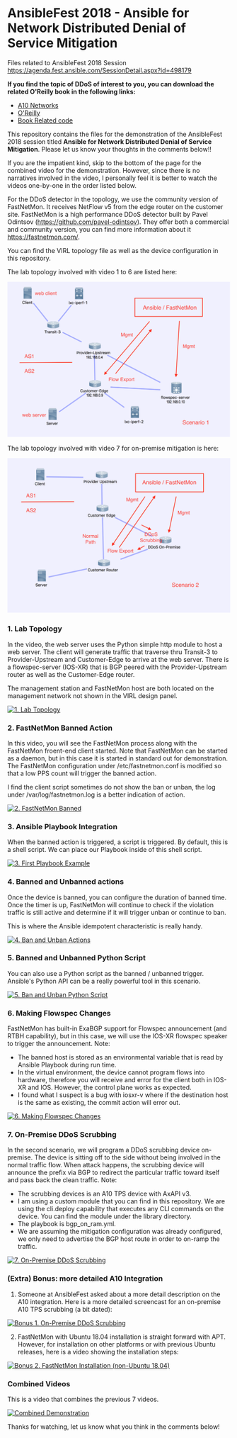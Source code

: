 # AnsibleFest 2018 - Ansible for Network Distributed Denial of Service Mitigation
Files related to AnsibleFest 2018 Session https://agenda.fest.ansible.com/SessionDetail.aspx?id=498179

**If you find the topic of DDoS of interest to you, you can download the related O'Reilly book in the following links:**
- [A10 Networks](https://www.a10networks.com/resources/ebooks/distributed-denial-service-ddos)
- [O'Reilly](https://www.oreilly.com/security/free/distributed-denial-of-service.csp)
- [Book Related code](https://github.com/oreillymedia/distributed_denial_of_service_ddos)

This repository contains the files for the demonstration of the AnsibleFest 2018 session titled **Ansible for Network Distributed Denial of Service Mitigation**. Please let us know your thoughts in the comments below!!

If you are the impatient kind, skip to the bottom of the page for the combined video for the demonstration. However, since there is no narratives involved in the video, I personally feel it is better to watch the videos one-by-one in the order listed below. 

For the DDoS detector in the topology, we use the community version of FastNetMon. It receives NetFlow v5 from the edge router on the customer site. FastNetMon is a high performance DDoS detector built by Pavel Odintsov (https://github.com/pavel-odintsov). They offer both a commercial and community version, you can find more information about it https://fastnetmon.com/. 

You can find the VIRL topology file as well as the device configuration in this repository. 

The lab topology involved with video 1 to 6 are listed here: 

![alt text](https://github.com/a10networks/ansiblefest2018/blob/master/Topology_Scenario_1.png "Topology 1")

The lab topology involved with video 7 for on-premise mitigation is here: 

![alt text](https://github.com/a10networks/ansiblefest2018/blob/master/Topology_Scenario_2.png "Topology 1")

### 1. Lab Topology

In the video, the web server uses the Python simple http module to host a web server. The client will generate traffic that traverse thru Transit-3 to Provider-Upstream and Customer-Edge to arrive at the web server. There is a flowspec-server (IOS-XR) that is BGP peered with the Provider-Upstream router as well as the Customer-Edge router. 

The management station and FastNetMon host are both located on the management network not shown in the VIRL design panel. 

[![1. Lab Topology](https://img.youtube.com/vi/3dcADc2G4lA/0.jpg)](https://www.youtube.com/watch?v=3dcADc2G4lA&index=9&t=0s&list=PLAaTeRWIM_wsuW1jO0BE9gbZvvgqDZTIK)

### 2. FastNetMon Banned Action

In this video, you will see the FastNetMon process along with the FastNetMon froent-end client started. Note that FastNetMon can be started as a daemon, but in this case it is started in standard out for demonstration. The FastNetMon configuration under /etc/fastnetmon.conf is modified so that a low PPS count will trigger the banned action. 

I find the client script sometimes do not show the ban or unban, the log under /var/log/fastnetmon.log is a better indication of action. 

[![2. FastNetMon Banned](https://img.youtube.com/vi/gc-q1qqJOtw/0.jpg)](https://www.youtube.com/watch?v=gc-q1qqJOtw&index=8&t=0s&list=PLAaTeRWIM_wsuW1jO0BE9gbZvvgqDZTIK)

### 3. Ansible Playbook Integration

When the banned action is triggered, a script is triggered. By default, this is a shell script. We can place our Playbook inside of this shell script. 

[![3. First Playbook Example](https://img.youtube.com/vi/o-4LIdZchDA/0.jpg)](https://www.youtube.com/watch?v=o-4LIdZchDA&index=7&t=0s&list=PLAaTeRWIM_wsuW1jO0BE9gbZvvgqDZTIK)

### 4. Banned and Unbanned actions

Once the device is banned, you can configure the duration of banned time. Once the timer is up, FastNetMon will continue to check if the violation traffic is still active and determine if it will trigger unban or continue to ban. 

This is where the Ansible idempotent characteristic is really handy. 

[![4. Ban and Unban Actions](https://img.youtube.com/vi/nHwlOupS-gc/0.jpg)](https://www.youtube.com/watch?v=nHwlOupS-gc&index=6&t=0s&list=PLAaTeRWIM_wsuW1jO0BE9gbZvvgqDZTIK)

### 5. Banned and Unbanned Python Script

You can also use a Python script as the banned / unbanned trigger. Ansible's Python API can be a really powerful tool in this scenario. 

[![5. Ban and Unban Python Script](https://img.youtube.com/vi/upiS8cbs2T0/0.jpg)](https://www.youtube.com/watch?v=upiS8cbs2T0&index=5&t=0s&list=PLAaTeRWIM_wsuW1jO0BE9gbZvvgqDZTIK)

### 6. Making Flowspec Changes

FastNetMon has built-in ExaBGP support for Flowspec announcement (and RTBH capability), but in this case, we will use the IOS-XR flowspec speaker to trigger the announcement. Note: 

- The banned host is stored as an environmental variable that is read by Ansible Playbook during run time. 
- In the virtual environment, the device cannot program flows into hardware, therefore you will receive and error for the client both in IOS-XR and IOS. However, the control plane works as expected. 
- I found what I suspect is a bug with iosxr-v where if the destination host is the same as existing, the commit action will error out. 

[![6. Making Flowspec Changes](https://img.youtube.com/vi/U2gFGwh718I/0.jpg)](https://www.youtube.com/watch?v=U2gFGwh718I&index=4&t=0s&list=PLAaTeRWIM_wsuW1jO0BE9gbZvvgqDZTIK)

### 7. On-Premise DDoS Scrubbing 

In the second scenario, we will program a DDoS scrubbing device on-premise. The device is sitting off to the side without being involved in the normal traffic flow. When attack happens, the scrubbing device will announce the prefix via BGP to redirect the particular traffic toward itself and pass back the clean traffic. Note: 

- The scrubbing devices is an A10 TPS device with AxAPI v3. 
- I am using a custom module that you can find in this repository. We are using the cli.deploy capability that executes any CLI commands on the device. You can find the module under the library directory. 
- The playbook is bgp_on_ram.yml. 
- We are assuming the mitigation configuration was already configured, we only need to advertise the BGP host route in order to on-ramp the traffic. 

[![7. On-Premise DDoS Scrubbing](https://img.youtube.com/vi/ITQdyr549pw/0.jpg)](https://www.youtube.com/watch?v=ITQdyr549pw&index=3&t=0s&list=PLAaTeRWIM_wsuW1jO0BE9gbZvvgqDZTIK)

### (Extra) Bonus: more detailed A10 Integration

1. Someone at AnsibleFest asked about a more detail description on the A10 integration. Here is a more detailed screencast for an on-premise A10 TPS scrubbing (a bit dated): 

[![Bonus 1. On-Premise DDoS Scrubbing](https://img.youtube.com/vi/8aMO5u64WbA/0.jpg)](https://www.youtube.com/watch?v=8aMO5u64WbA)

2. FastNetMon with Ubuntu 18.04 installation is straight forward with APT. However, for installation on other platforms or with previous Ubuntu releases, here is a video showing the installation steps: 

[![Bonus 2. FastNetMon Installation (non-Ubuntu 18.04)](https://img.youtube.com/vi/seyKAIvZ7a0/0.jpg)](https://www.youtube.com/watch?v=seyKAIvZ7a0)


### Combined Videos

This is a video that combines the previous 7 videos. 

[![Combined Demonstration](https://img.youtube.com/vi/Y1kvwbRZKI4/0.jpg)](https://www.youtube.com/watch?v=Y1kvwbRZKI4&index=2&t=0s&list=PLAaTeRWIM_wsuW1jO0BE9gbZvvgqDZTIK)


Thanks for watching, let us know what you think in the comments below! 


